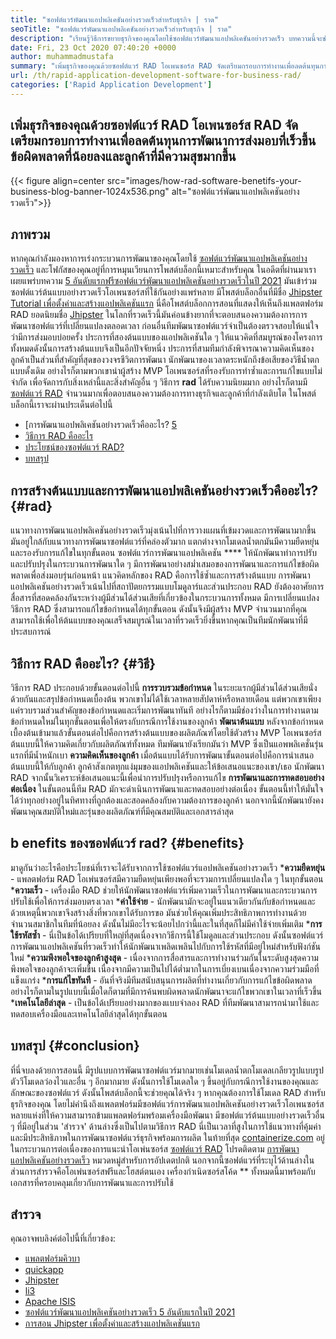 ```yaml
---
title: "ซอฟต์แวร์พัฒนาแอปพลิเคชันอย่างรวดเร็วสำหรับธุรกิจ | ราด" 
seoTitle: "ซอฟต์แวร์พัฒนาแอปพลิเคชันอย่างรวดเร็วสำหรับธุรกิจ | ราด" 
description: "เรียนรู้วิธีการขยายธุรกิจของคุณโดยใช้ซอฟต์แวร์พัฒนาแอปพลิเคชันอย่างรวดเร็ว บทความนี้จะช่วยให้คุณเข้าใจวิธีการ RAD โอเพ่นซอร์ส" 
date: Fri, 23 Oct 2020 07:40:20 +0000
author: muhammadmustafa
summary: "เพิ่มธุรกิจของคุณด้วยซอฟต์แวร์ RAD โอเพนซอร์ส RAD จัดเตรียมกรอบการทำงานเพื่อลดต้นทุนการพัฒนาการส่งมอบที่เร็วขึ้นข้อผิดพลาดที่น้อยลงและลูกค้าที่มีความสุขมากขึ้น" 
url: /th/rapid-application-development-software-for-business-rad/
categories: ['Rapid Application Development']
---
```


## เพิ่มธุรกิจของคุณด้วยซอฟต์แวร์ RAD โอเพนซอร์ส RAD จัดเตรียมกรอบการทำงานเพื่อลดต้นทุนการพัฒนาการส่งมอบที่เร็วขึ้นข้อผิดพลาดที่น้อยลงและลูกค้าที่มีความสุขมากขึ้น

{{< figure align=center src="images/how-rad-software-benetifs-your-business-blog-banner-1024x536.png" alt="ซอฟต์แวร์พัฒนาแอปพลิเคชันอย่างรวดเร็ว">}}


## ภาพรวม
หากคุณกำลังมองหาการเร่งกระบวนการพัฒนาของคุณโดยใช้ [ซอฟต์แวร์พัฒนาแอปพลิเคชันอย่างรวดเร็ว][1] และโฟกัสของคุณอยู่ที่การหมุนเวียนการโพสต์บล็อกนี้เหมาะสำหรับคุณ ในอดีตที่ผ่านมาเราเผยแพร่บทความ [5 อันดับแรกฟรีซอฟต์แวร์พัฒนาแอปพลิเคชันอย่างรวดเร็วในปี 2021][2] มันเข้าร่วมซอฟต์แวร์ต้นแบบอย่างรวดเร็วโอเพนซอร์สที่ใช้กันอย่างแพร่หลาย มีโพสต์บล็อกอื่นที่มีชื่อ [Jhipster Tutorial เพื่อตั้งค่าและสร้างแอปพลิเคชันแรก][3] นี่คือโพสต์บล็อกการสอนที่แสดงให้เห็นถึงแพลตฟอร์ม RAD ยอดนิยมชื่อ [Jhipster][4]
ในโลกที่รวดเร็วนี้มันค่อนข้างยากที่จะตอบสนองความต้องการการพัฒนาซอฟต์แวร์ที่เปลี่ยนแปลงตลอดเวลา ก่อนอื่นทีมพัฒนาซอฟต์แวร์จำเป็นต้องตรวจสอบให้แน่ใจว่ามีการส่งมอบบ่อยครั้ง ประการที่สองต้นแบบของแอปพลิเคชันใด ๆ ให้แนวคิดที่สมบูรณ์ของโครงการทั้งหมดดังนั้นการสร้างต้นแบบจึงเป็นอีกปัจจัยหนึ่ง ประการที่สามทีมกำลังพิจารณาความคิดเห็นของลูกค้าเป็นส่วนที่สำคัญที่สุดของวงจรชีวิตการพัฒนา นักพัฒนาของเวลาตระหนักถึงข้อเสียของวิธีน้ำตกแบบดั้งเดิม อย่างไรก็ตามพวกเขานำผู้สร้าง MVP โอเพนซอร์สที่รองรับการทำซ้ำและการแก้ไขแบบไม่ จำกัด
เพื่อจัดการกับสิ่งเหล่านี้และสิ่งสำคัญอื่น ๆ วิธีการ **rad**  ได้รับความนิยมมาก อย่างไรก็ตามมี [ซอฟต์แวร์ RAD][1] จำนวนมากเพื่อตอบสนองความต้องการทางธุรกิจและลูกค้าที่กำลังเติบโต
ในโพสต์บล็อกนี้เราจะผ่านประเด็นต่อไปนี้
  * [การพัฒนาแอปพลิเคชันอย่างรวดเร็วคืออะไร? [5]
  * [วิธีการ RAD คืออะไร][6]
  * [ประโยชน์ของซอฟต์แวร์ RAD?][7]
  * [บทสรุป][8]

## การสร้างต้นแบบและการพัฒนาแอปพลิเคชันอย่างรวดเร็วคืออะไร?   {#rad}
แนวทางการพัฒนาแอปพลิเคชันอย่างรวดเร็วมุ่งเน้นไปที่การวางแผนที่เข้มงวดและการพัฒนามากขึ้น มันอยู่ใกล้กับแนวทางการพัฒนาซอฟต์แวร์ที่คล่องตัวมาก แตกต่างจากโมเดลน้ำตกมันมีความยืดหยุ่นและรองรับการแก้ไขในทุกขั้นตอน
ซอฟต์แวร์การพัฒนาแอปพลิเคชัน  ****  ให้นักพัฒนาทำการปรับและปรับปรุงในกระบวนการพัฒนาใด ๆ มีการพัฒนาอย่างสม่ำเสมอของการพัฒนาและการแก้ไขข้อผิดพลาดเพื่อส่งมอบรุ่นก่อนหน้า
แนวคิดหลักของ RAD คือการใช้ซ้ำและการสร้างต้นแบบ การพัฒนาแอปพลิเคชันอย่างรวดเร็วเน้นไปที่สถาปัตยกรรมแบบโมดูลาร์และส่วนประกอบ RAD ยังต้องอาศัยการสื่อสารที่สอดคล้องกันระหว่างผู้มีส่วนได้ส่วนเสียที่เกี่ยวข้องในกระบวนการทั้งหมด มีการเปลี่ยนแปลงวิธีการ RAD ซึ่งสามารถแก้ไขข้อกำหนดได้ทุกขั้นตอน ดังนั้นจึงมีผู้สร้าง MVP จำนวนมากที่คุณสามารถใช้เพื่อให้ต้นแบบของคุณเสร็จสมบูรณ์ในเวลาที่รวดเร็วยิ่งขึ้นหากคุณเป็นทีมนักพัฒนาที่มีประสบการณ์

## วิธีการ RAD คืออะไร?   {#วิธี}
วิธีการ RAD ประกอบด้วยขั้นตอนต่อไปนี้
**การรวบรวมข้อกำหนด** 
ในระยะแรกผู้มีส่วนได้ส่วนเสียนั่งด้วยกันและสรุปข้อกำหนดเบื้องต้น พวกเขาไม่ได้ใช้เวลาหลายสัปดาห์หรือหลายเดือน แต่พวกเขาเพียงแค่รวบรวมส่วนสำคัญของข้อกำหนดและเริ่มการพัฒนาทันที อย่างไรก็ตามมีช่องว่างในการทำงานตามข้อกำหนดใหม่ในทุกขั้นตอนเพื่อให้ตรงกับกรณีการใช้งานของลูกค้า
**พัฒนาต้นแบบ** 
หลังจากข้อกำหนดเบื้องต้นเข้ามาแล้วขั้นตอนต่อไปคือการสร้างต้นแบบของผลิตภัณฑ์โดยใช้ตัวสร้าง MVP โอเพนซอร์ส ต้นแบบนี้ให้ความคิดเกี่ยวกับผลิตภัณฑ์ทั้งหมด ทีมพัฒนายังเรียกมันว่า MVP ซึ่งเป็นแอพพลิเคชั่นรุ่นแรกที่มีน้ำหนักเบา
**ความคิดเห็นของลูกค้า** 
เมื่อต้นแบบได้รับการพัฒนาขั้นตอนต่อไปคือการนำเสนอต้นแบบนี้ให้กับลูกค้า ลูกค้าสังเกตทุกแง่มุมของแอปพลิเคชันและให้ข้อเสนอแนะของเขา/เธอ นักพัฒนา RAD จากนั้นวิเคราะห์ข้อเสนอแนะนี้เพื่อนำการปรับปรุงหรือการแก้ไข
**การพัฒนาและการทดสอบอย่างต่อเนื่อง** 
ในขั้นตอนนี้ทีม RAD มักจะดำเนินการพัฒนาและทดสอบอย่างต่อเนื่อง ขั้นตอนนี้ทำให้มั่นใจได้ว่าทุกอย่างอยู่ในทิศทางที่ถูกต้องและสอดคล้องกับความต้องการของลูกค้า นอกจากนี้นักพัฒนายังคงพัฒนาคุณสมบัติใหม่และรุ่นของผลิตภัณฑ์ที่มีคุณสมบัติและเอกสารล่าสุด

## b **enefits ของซอฟต์แวร์ rad?** {#benefits}
มาดูกันว่าอะไรคือประโยชน์ที่เราจะได้รับจากการใช้ซอฟต์แวร์แอปพลิเคชันอย่างรวดเร็ว
  ***ความยืดหยุ่น**  - แพลตฟอร์ม RAD โอเพ่นซอร์สมีความยืดหยุ่นเพียงพอที่จะรวมการเปลี่ยนแปลงใด ๆ ในทุกขั้นตอน
  ***ความเร็ว**  - เครื่องมือ RAD ช่วยให้นักพัฒนาซอฟต์แวร์เพิ่มความเร็วในการพัฒนาและกระบวนการปรับใช้เพื่อให้การส่งมอบตรงเวลา
  ***ค่าใช้จ่าย**  - นักพัฒนามักจะอยู่ในแนวเดียวกันกับข้อกำหนดและด้วยเหตุนี้พวกเขาจึงสร้างสิ่งที่พวกเขาได้รับการขอ มันช่วยให้คุณเพิ่มประสิทธิภาพการทำงานด้วยจำนวนสมาชิกในทีมที่น้อยลง ดังนั้นไม่มีอะไรจะน้อยไปกว่านี้และในที่สุดก็ไม่มีค่าใช้จ่ายเพิ่มเติม
  ***การใช้รหัสซ้ำ**  - นี่เป็นข้อได้เปรียบที่ใหญ่ที่สุดเนื่องจากวิธีการนี้ใช้โมดูลและส่วนประกอบ ดังนั้นซอฟต์แวร์การพัฒนาแอปพลิเคชันที่รวดเร็วทำให้นักพัฒนาเพลิดเพลินไปกับการใช้รหัสที่มีอยู่ใหม่สำหรับฟังก์ชันใหม่
  ***ความพึงพอใจของลูกค้าสูงสุด**  - เนื่องจากการสื่อสารและการทำงานร่วมกันในระดับสูงสุดความพึงพอใจของลูกค้าจะเพิ่มขึ้น เนื่องจากมีความเป็นไปได้ต่ำมากในการเบี่ยงเบนเนื่องจากความร่วมมือที่แข็งแกร่ง
  ***การแก้ไขทันที**  - อันที่จริงมีทีมสนับสนุนการผลิตที่ทำงานเกี่ยวกับการแก้ไขข้อผิดพลาด อย่างไรก็ตามในรูปแบบนี้เมื่อใดก็ตามที่มีการค้นพบผิดพลาดนักพัฒนาจะแก้ไขพวกเขาในเวลาที่เร็วขึ้น
  ***เทคโนโลยีล่าสุด**  - เป็นข้อได้เปรียบอย่างมากของแบบจำลอง RAD ที่ทีมพัฒนาสามารถนำมาใช้และทดสอบเครื่องมือและเทคโนโลยีล่าสุดได้ทุกขั้นตอน

## **บทสรุป** {#conclusion}
ที่นี่จบลงด้วยการสอนนี้ มีรูปแบบการพัฒนาซอฟต์แวร์มากมายเช่นโมเดลน้ำตกโมเดลเกลียวรูปแบบรูปตัววีโมเดลว่องไวและอื่น ๆ อีกมากมาย ดังนั้นการใช้โมเดลใด ๆ ขึ้นอยู่กับกรณีการใช้งานของคุณและลักษณะของซอฟต์แวร์ ดังนั้นโพสต์บล็อกนี้จะช่วยคุณได้จริง ๆ หากคุณต้องการใช้โมเดล RAD สำหรับธุรกิจของคุณ โดยไม่คำนึงถึงแพลตฟอร์มมีซอฟต์แวร์การพัฒนาแอปพลิเคชันอย่างรวดเร็วโอเพนซอร์สหลายแห่งที่ให้ความสามารถข้ามแพลตฟอร์มพร้อมเครื่องมือพัฒนา มีซอฟต์แวร์ต้นแบบอย่างรวดเร็วอื่น ๆ ที่มีอยู่ในส่วน 'สำรวจ' ด้านล่างซึ่งเป็นไปตามวิธีการ RAD นี่เป็นเวลาที่สูงในการใช้แนวทางที่คุ้มค่าและมีประสิทธิภาพในการพัฒนาซอฟต์แวร์ธุรกิจพร้อมการผลิต
ในท้ายที่สุด [containerize.com][9] อยู่ในกระบวนการต่อเนื่องของการแนะนำโอเพ่นซอร์ส [ซอฟต์แวร์ RAD][1] โปรดติดตาม [การพัฒนาแอปพลิเคชันอย่างรวดเร็ว][1] หมวดหมู่สำหรับการอัปเดตปกติ นอกจากนี้ซอฟต์แวร์ที่ระบุไว้ด้านล่างในส่วนการสำรวจคือโอเพ่นซอร์สฟรีและโฮสต์ตนเอง เครื่องกำเนิดซอร์สโค้ด ** ทั้งหมดนี้มาพร้อมกับเอกสารที่ครอบคลุมเกี่ยวกับการพัฒนาและการปรับใช้

## สำรวจ
คุณอาจพบลิงค์ต่อไปนี้ที่เกี่ยวข้อง:
  * [แพลตฟอร์มคิวบา][10]
  * [quickapp][11]
  * [Jhipster][4]
  * [li3][12]
  * [Apache ISIS][13]
  * [ซอฟต์แวร์พัฒนาแอปพลิเคชันอย่างรวดเร็ว 5 อันดับแรกในปี 2021][2]
  * [การสอน Jhipster เพื่อตั้งค่าและสร้างแอปพลิเคชันแรก][3]

  
[1]: https://products.containerize.com/rad
[2]: https://blog.containerize.com/rapid-application-development/top-5-free-rapid-application-development-software-in-2021/
[3]: https://blog.containerize.com/2020/10/28/jhipster-tutorial-to-setup-and-create-the-first-application/
[4]: https://products.containerize.com/rad/jhipster
[5]: #rad
[6]: #method
[7]: #benefits
[8]: #conclusion
[9]: https://www.containerize.com/
[10]: https://products.containerize.com/rad/cuba
[11]: https://products.containerize.com/rad/quickapp
[12]: https://products.containerize.com/rad/li3
[13]: https://products.containerize.com/rad/apache-isis
